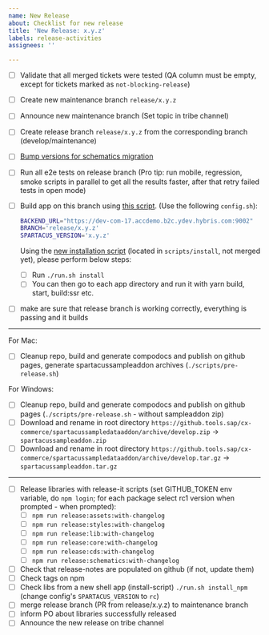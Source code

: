 ```yaml
---
name: New Release
about: Checklist for new release
title: 'New Release: x.y.z'
labels: release-activities
assignees: ''

---
```


- [ ] Validate that all merged tickets were tested (QA column must be empty, except for tickets marked as `not-blocking-release`)
- [ ] Create new maintenance branch `release/x.y.z`
- [ ] Announce new maintenance branch (Set topic in tribe channel)
- [ ] Create release branch `release/x.y.z` from the corresponding branch (develop/maintenance)
- [ ] [Bump versions for schematics migration](https://github.com/SAP/spartacus/blob/develop/projects/schematics/README.md#releasing-update-schematics)
- [ ] Run all e2e tests on release branch (Pro tip: run mobile, regression, smoke scripts in parallel to get all the results faster, after that retry failed tests in open mode)
- [ ] Build app on this branch using [this script](https://github.tools.sap/cx-commerce/spartacus-installation). (Use the following `config.sh`):

  ```bash
  BACKEND_URL="https://dev-com-17.accdemo.b2c.ydev.hybris.com:9002"
  BRANCH='release/x.y.z'
  SPARTACUS_VERSION='x.y.z'
  ```

  Using the [new installation script](https://github.com/SAP/spartacus/pull/7433) (located in `scripts/install`, not merged yet), please perform below steps:

  - [ ] Run `./run.sh install`
  - [ ] You can then go to each app directory and run it with yarn build, start, build:ssr etc.

- [ ]  make are sure that release branch is working correctly, everything is passing and it builds

---

For Mac:

- [ ] Cleanup repo, build and generate compodocs and publish on github pages, generate spartacussampleaddon archives (`./scripts/pre-release.sh`)

For Windows:

- [ ] Cleanup repo, build and generate compodocs and publish on github pages (`./scripts/pre-release.sh` - without sampleaddon zip)
- [ ] Download and rename in root directory `https://github.tools.sap/cx-commerce/spartacussampledataaddon/archive/develop.zip` -> `spartacussampleaddon.zip`
- [ ] Download and rename in root directory `https://github.tools.sap/cx-commerce/spartacussampledataaddon/archive/develop.tar.gz` -> `spartacussampleaddon.tar.gz`

---

- [ ] Release libraries with release-it scripts (set GITHUB_TOKEN env variable, do `npm login`; for each package select rc1 version when prompted - when prompted):
  - [ ] `npm run release:assets:with-changelog`
  - [ ] `npm run release:styles:with-changelog`
  - [ ] `npm run release:lib:with-changelog`
  - [ ] `npm run release:core:with-changelog`
  - [ ] `npm run release:cds:with-changelog`
  - [ ] `npm run release:schematics:with-changelog`
- [ ] Check that release-notes are populated on github (if not, update them)
- [ ] Check tags on npm
- [ ] Check libs from a new shell app (install-script) `./run.sh install_npm` (change config's `SPARTACUS_VERSION` to `rc`)
- [ ]  merge release branch (PR from release/x.y.z) to maintenance branch
- [ ]  inform PO about libraries successfully released
- [ ]  Announce the new release on tribe channel
